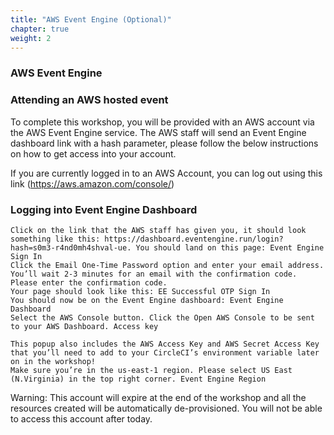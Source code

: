 ```yaml
---
title: "AWS Event Engine (Optional)" 
chapter: true
weight: 2 
---
```


<!-- MORE SUBMODULES CAN BE ADDED TO DIVIDE UP THE SETUP INTO SMALLER SECTIONS -->
<!-- COPY AND PASTE THIS SUBMODULE FILE, RENAME, AND CHANGE THE CONTENTS AS NECESSARY -->


### AWS Event Engine 

### Attending an AWS hosted event 
To complete this workshop, you will be provided with an AWS account via the AWS Event Engine service. The AWS staff will send an Event Engine dashboard link with a hash parameter, please follow the below instructions on how to get access into your account.

If you are currently logged in to an AWS Account, you can log out using this link (https://aws.amazon.com/console/)

### Logging into Event Engine Dashboard 


    Click on the link that the AWS staff has given you, it should look something like this: https://dashboard.eventengine.run/login?hash=s0m3-r4nd0mh4shval-ue. You should land on this page: Event Engine Sign In
    Click the Email One-Time Password option and enter your email address. You’ll wait 2-3 minutes for an email with the confirmation code. Please enter the confirmation code.
    Your page should look like this: EE Successful OTP Sign In
    You should now be on the Event Engine dashboard: Event Engine Dashboard
    Select the AWS Console button. Click the Open AWS Console to be sent to your AWS Dashboard. Access key

    This popup also includes the AWS Access Key and AWS Secret Access Key that you’ll need to add to your CircleCI’s environment variable later on in the workshop!
    Make sure you’re in the us-east-1 region. Please select US East (N.Virginia) in the top right corner. Event Engine Region

Warning: This account will expire at the end of the workshop and all the resources created will be automatically de-provisioned. You will not be able to access this account after today.